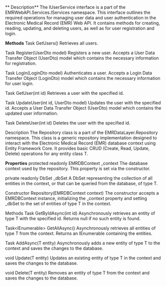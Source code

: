 **
Description**
The IUserService interface is a part of the EMRWebAPI.Services.IServices namespace. This interface outlines the required operations for managing user data and user authentication in the Electronic Medical Record (EMR) Web API. It contains methods for creating, reading, updating, and deleting users, as well as for user registration and login.

**Methods**
Task<IActionResult> GetUsers()
Retrieves all users.

Task<IActionResult> Register(UserDto model)
Registers a new user. Accepts a User Data Transfer Object (UserDto) model which contains the necessary information for registration.

Task<IActionResult> Login(LoginDto model)
Authenticates a user. Accepts a Login Data Transfer Object (LoginDto) model which contains the necessary information for user login.

Task<IActionResult> GetUser(int id)
Retrieves a user with the specified id.

Task<IActionResult> UpdateUser(int id, UserDto model)
Updates the user with the specified id. Accepts a User Data Transfer Object (UserDto) model which contains the updated user information.

Task<IActionResult> DeleteUser(int id)
Deletes the user with the specified id.


Description
The Repository<T> class is a part of the EMRDataLayer.Repository namespace. This class is a generic repository implementation designed to interact with the Electronic Medical Record (EMR) database context using Entity Framework Core. It provides basic CRUD (Create, Read, Update, Delete) operations for any entity class T.

**Properties**
protected readonly EMRDBContext _context
The database context used by the repository. This property is set via the constructor.

private readonly DbSet<T> _dbSet
A DbSet representing the collection of all entities in the context, or that can be queried from the database, of type T.

Constructor
Repository(EMRDBContext context)
The constructor accepts a EMRDBContext instance, initializing the _context property and setting _dbSet to the set of entities of type T in the context.

Methods
Task<T> GetByIdAsync(int id)
Asynchronously retrieves an entity of type T with the specified id. Returns null if no such entity is found.

Task<IEnumerable<T>> GetAllAsync()
Asynchronously retrieves all entities of type T from the context. Returns an IEnumerable<T> containing the entities.

Task AddAsync(T entity)
Asynchronously adds a new entity of type T to the context and saves the changes to the database.

void Update(T entity)
Updates an existing entity of type T in the context and saves the changes to the database.

void Delete(T entity)
Removes an entity of type T from the context and saves the changes to the database.
